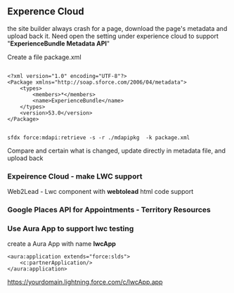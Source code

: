 ## Experence Cloud 

the site builder always crash for a page, download the page's metadata and upload back it.
Need open the setting under experience cloud to support "**ExperienceBundle Metadata API**"

Create a file package.xml
```

<?xml version="1.0" encoding="UTF-8"?>
<Package xmlns="http://soap.sforce.com/2006/04/metadata">
    <types>
        <members>*</members>
        <name>ExperienceBundle</name>
    </types>
    <version>53.0</version>
</Package>


```


```
sfdx force:mdapi:retrieve -s -r ./mdapipkg  -k package.xml
```

Compare and certain what is changed, update directly in metadata file, and upload back


### Expeirence Cloud - make LWC support 
Web2Lead - Lwc component with **webtolead** html code support

### Google Places API for Appointments - Territory Resources


### Use Aura App to support lwc testing 

create a Aura App with name **lwcApp**

```
<aura:application extends="force:slds">
    <c:partnerApplication/>
</aura:application>

```
https://yourdomain.lightning.force.com/c/lwcApp.app

```



```
